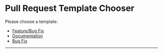 # Pull Request Template Chooser

Please choose a template:

- [Feature/Bug Fix](?expand=1&template=feature.md)
- [Documentation](?expand=1&template=docs.md)
- [Bug Fix](?expand=1&template=bugfix.md)

[//]: # (This is a hack to enable template choice through links since GitHub doesn't natively support PR template choosing like it does for issues)
[//]: # (The ?expand=1 parameter ensures the template content is expanded by default)
[//]: # (Delete this section and template chooser text when submitting your PR)

---